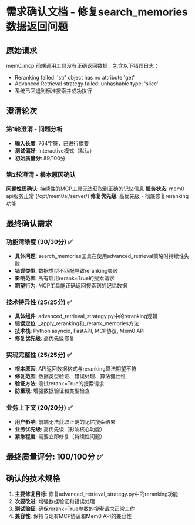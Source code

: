 # 需求确认文档 - 修复search_memories数据返回问题

## 原始请求
mem0_mcp 前端调用工具没有正确返回数据，包含以下错误日志：
- Reranking failed: 'str' object has no attribute 'get'
- Advanced Retrieval strategy failed: unhashable type: 'slice'
- 系统已回退到标准搜索并成功执行

## 澄清轮次

### 第1轮澄清 - 问题分析
- **输入长度**: 764字符，已进行摘要
- **测试偏好**: Interactive模式（默认）
- **初始质量分**: 89/100分

### 第2轮澄清 - 根本原因确认
**问题性质确认**: 持续性的MCP工具无法获取到正确的记忆信息
**服务状态**: mem0 api服务正常 (/opt/mem0ai/server/)
**修复优先级**: 高优先级 - 彻底修复reranking功能

## 最终确认需求

### 功能清晰度 (30/30分) ✅
- **具体问题**: search_memories工具在使用advanced_retrieval策略时持续性失败
- **错误类型**: 数据类型不匹配导致reranking失败
- **影响范围**: 所有启用rerank=True的搜索请求
- **期望行为**: MCP工具能正确返回搜索到的记忆数据

### 技术特异性 (25/25分) ✅
- **具体组件**: advanced_retrieval_strategy.py中的reranking逻辑
- **错误定位**: _apply_reranking和_rerank_memories方法
- **技术栈**: Python asyncio, FastAPI, MCP协议, Mem0 API
- **修复优先级**: 高优先级修复

### 实现完整性 (25/25分) ✅
- **根本原因**: API返回数据格式与reranking算法期望不符
- **修复范围**: 数据类型验证、错误处理、算法健壮性
- **验证方法**: 测试rerank=True的搜索请求
- **防重现**: 增强数据验证和类型检查

### 业务上下文 (20/20分) ✅
- **用户影响**: 前端无法获取正确的记忆搜索结果
- **业务优先级**: 高优先级（影响核心功能）
- **紧急程度**: 需要立即修复（持续性问题）

## 最终质量评分: 100/100分 ✅

## 确认的技术规格
1. **主要修复目标**: 修复advanced_retrieval_strategy.py中的reranking功能
2. **次要改进**: 增强数据验证和错误处理
3. **测试验证**: 确保rerank=True参数的搜索请求正常工作
4. **兼容性**: 保持与现有MCP协议和Mem0 API的兼容性